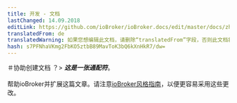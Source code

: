 ```yaml
---
title: 开发 - 文档
lastChanged: 14.09.2018
editLink: https://github.com/ioBroker/ioBroker.docs/edit/master/docs/zh-cn/community/doc.md
translatedFrom: de
translatedWarning: 如果您想编辑此文档，请删除“translatedFrom”字段，否则此文档将再次自动翻译
hash: s7PFNhaVKmg2FbKO5ztbB89MavToK3bQ6kXnHkR7/dw=
---
```


＃协助创建文档
？&gt; ***这是一张通配符***。 <br><br>帮助ioBroker并扩展这篇文章。请注意[ioBroker风格指南](community/styleguidedoc)，以便更容易采用这些更改。